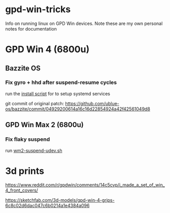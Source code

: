# gpd-win-tricks

Info on running linux on GPD Win devices. Note these are my own personal notes for documentation

# GPD Win 4 (6800u)

## Bazzite OS

### Fix gyro + hhd after suspend-resume cycles

run the [install script](./win4-gyro-suspend-fix/install.sh) for to setup systemd services

git commit of original patch: https://github.com/ublue-os/bazzite/commit/04929200614a16c16d22854924a42f42561049d8

## GPD Win Max 2 (6800u)

### Fix flaky suspend

run [wm2-suspend-udev.sh](./wm2-suspend-udev.sh)

# 3d prints

https://www.reddit.com/r/gpdwin/comments/14c5cvp/i_made_a_set_of_win_4_front_covers/

https://sketchfab.com/3d-models/gpd-win-4-grips-6c8c02d6dac047c6b0214a1e4384a096
